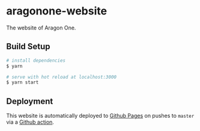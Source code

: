 # aragonone-website

The website of Aragon One.

## Build Setup

``` bash
# install dependencies
$ yarn

# serve with hot reload at localhost:3000
$ yarn start
```

## Deployment

This website is automatically deployed to [Github Pages](https://pages.github.com/) on pushes to `master` via a [Github action](./github/workflows/gh-pages-deploy.yml).
